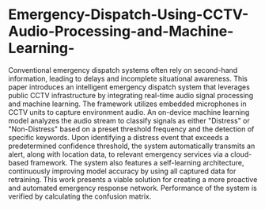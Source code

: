 # Emergency-Dispatch-Using-CCTV-Audio-Processing-and-Machine-Learning-
Conventional emergency dispatch systems often rely on second-hand information, leading to delays and incomplete situational awareness. This paper introduces an intelligent emergency dispatch system that leverages public CCTV infrastructure by integrating real-time audio signal processing and machine learning. The framework utilizes embedded microphones in CCTV units to capture environment audio. An on-device machine learning model analyzes the audio stream to classify signals as either "Distress" or "Non-Distress" based on a preset threshold frequency and the detection of specific keywords. Upon identifying a distress event that exceeds a predetermined confidence threshold, the system automatically transmits an alert, along with location data, to relevant emergency services via a cloud-based framework. The system also features a self-learning architecture, continuously improving model accuracy by using all captured data for retraining. This work presents a viable solution for creating a more proactive and automated emergency response network. Performance of the system is verified by calculating the confusion matrix.
